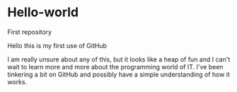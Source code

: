 # Hello-world
First repository

Hello this is my first use of GitHub

I am really unsure about any of this, but it looks like a heap of fun and I can't wait to learn more and more about the programming world of IT.
I've been tinkering a bit on GitHub and possibly have a simple understanding of how it works. 
